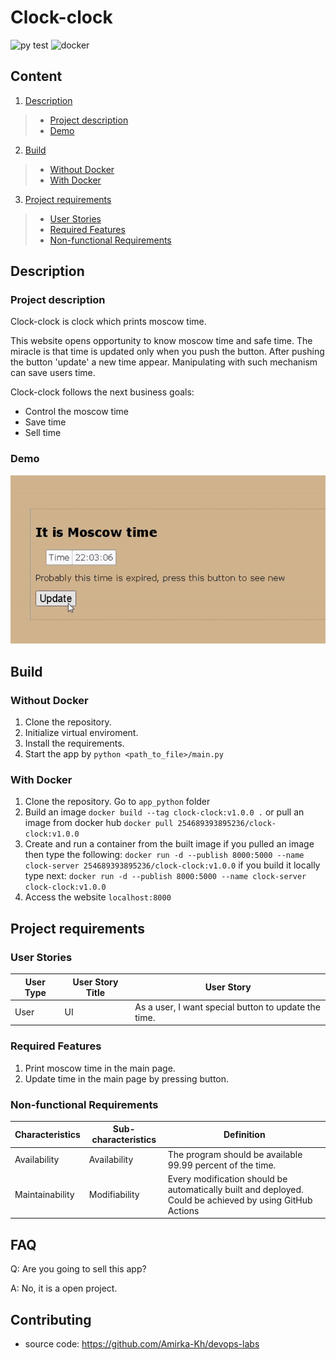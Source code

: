 Clock-clock
=======================

![py test](https://github.com/Amirka-Kh/devops-labs/actions/workflows/python-app.yml/badge.svg?style=for-the-badge)
![docker](https://github.com/Amirka-Kh/devops-labs/actions/workflows/lint.yml/badge.svg?style=for-the-badge)

## Content
1. [Description](#description)
> * [Project description](#project-description)
> * [Demo](#demo)
2. [Build](#build)
> * [Without Docker](#without-docker)
> * [With Docker](#with-docker)
3. [Project requirements](#project-requirements)
> * [User Stories](#user-stories)
> * [Required Features](#required-features)
> * [Non-functional Requirements](#non-functional-requirements)

## Description
### Project description
Clock-clock is clock which prints moscow time.

This website opens opportunity to know moscow time and safe time. The miracle is that time is updated only when 
you push the button. After pushing the button 'update' a new time appear. Manipulating with such
mechanism can save users time.

Clock-clock follows the next business goals:
- Control the moscow time
- Save time 
- Sell time

### Demo
![](https://github.com/Amirka-Kh/devops-labs/blob/lab2/app_python/demo.gif)

## Build
### Without Docker
1. Clone the repository.
2. Initialize virtual enviroment.
3. Install the requirements.
4. Start the app by `python <path_to_file>/main.py`
### With Docker
1. Clone the repository. Go to `app_python` folder
2. Build an image `docker build --tag clock-clock:v1.0.0 .`
or pull an image from docker hub `docker pull 254689393895236/clock-clock:v1.0.0`
3. Create and run a container from the built image
if you pulled an image then type the following:
`docker run -d --publish 8000:5000 --name clock-server 254689393895236/clock-clock:v1.0.0`
if you build it locally type next:
`docker run -d --publish 8000:5000 --name clock-server clock-clock:v1.0.0`
4. Access the website `localhost:8000`

## Project requirements
### User Stories
| User Type           | User Story Title | User Story                                                                                                                         |
|---------------------|------------------|------------------------------------------------------------------------------------------------------------------------------------|
| User                | UI               | As a user, I want special button to update the time.                                                                               |

### Required Features
1. Print moscow time in the main page.
2. Update time in the main page by pressing button.

### Non-functional Requirements
| Characteristics | Sub-characteristics | Definition                                                                                               |
|-----------------|---------------------|----------------------------------------------------------------------------------------------------------|
| Availability    | Availability        | The program should be available 99.99 percent of the time.                                               |
| Maintainability | Modifiability       | Every modification should be automatically built and deployed. Could be achieved by using GitHub Actions |

FAQ
---

Q: Are you going to sell this app?

A: No, it is a open project.

Contributing
------------

* source code: https://github.com/Amirka-Kh/devops-labs
